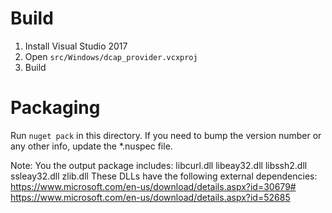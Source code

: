 # Build
1. Install Visual Studio 2017
1. Open `src/Windows/dcap_provider.vcxproj`
1. Build

# Packaging
Run `nuget pack` in this directory. If you need to bump the version number
or any other info, update the *.nuspec file.

Note: You the output package includes:
  libcurl.dll
  libeay32.dll
  libssh2.dll
  ssleay32.dll
  zlib.dll
These DLLs have the following external dependencies:
https://www.microsoft.com/en-us/download/details.aspx?id=30679#
https://www.microsoft.com/en-us/download/details.aspx?id=52685
